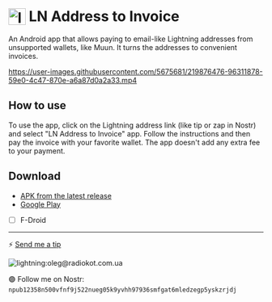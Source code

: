 # <img src="https://raw.githubusercontent.com/Radiokot/ln-addr-to-invoice/main/app/src/main/res/mipmap-hdpi/ic_launcher.png" alt="Icon" style="vertical-align: bottom; height: 1.2em;"/> LN Address to Invoice
An Android app that allows paying to email-like Lightning addresses from unsupported wallets, like Muun. It turns the addresses to convenient invoices.

https://user-images.githubusercontent.com/5675681/219876476-96311878-59e0-4c47-870e-a6a87d0a2a33.mp4

## How to use
To use the app, click on the Lightning address link (like tip or zap in Nostr) and select "LN Address to Invoice" app. Follow the instructions and then pay the invoice with your favorite wallet. The app doesn't add any extra fee to your payment.

## Download
- [APK from the latest release](https://github.com/Radiokot/ln-addr-to-invoice/releases)
- [Google Play](https://play.google.com/store/apps/details?id=ua.com.radiokot.lnaddr2invoice)
- [ ] F-Droid

---
⚡ [Send me a tip](https://iris.to/radiokot@nostr.21ideas.org)

![lightning:oleg@radiokot.com.ua](https://user-images.githubusercontent.com/5675681/220079850-2370cffb-761b-44cb-b106-3a70ff89e1a6.png)

🟣 Follow me on Nostr: `npub12358n500vfnf9j522nueg05k9yvhh97936smfgat6mledzegp5yskzrjdj`
